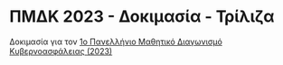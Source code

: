 # ΠΜΔΚ 2023 - Δοκιμασία - Τρίλιζα

Δοκιμασία για τον [1ο Πανελλήνιο Μαθητικό Διαγωνισμό Κυβερνοασφάλειας (2023)](https://github.com/UniPiSSL/pmdk-2023)
